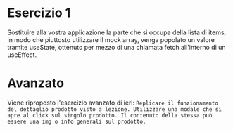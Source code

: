 # Esercizio 1

Sostituire alla vostra applicazione la parte che si occupa della lista di items, in modo che piuttosto utilizzare il mock array, venga popolato un valore tramite useState, ottenuto per mezzo di una chiamata fetch all'interno di un useEffect.

# Avanzato

Viene riproposto l'esercizio avanzato di ieri:
`Replicare il funzionamento del dettaglio prodotto visto a lezione. Utilizzare una modale che si apre al click sul singolo prodotto. Il contenuto della stessa può essere una img o info generali sul prodotto.`
